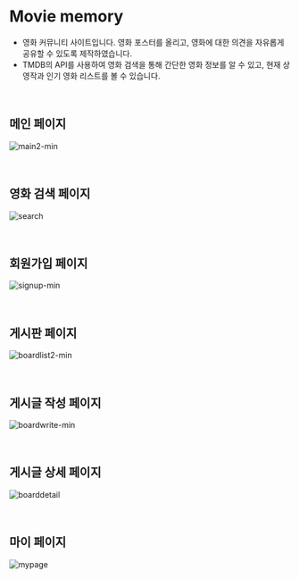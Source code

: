 # Movie memory

- 영화 커뮤니티 사이트입니다. 영화 포스터를 올리고, 영화에 대한 의견을 자유롭게 공유할 수 있도록 제작하였습니다.
- TMDB의 API를 사용하여 영화 검색을 통해 간단한 영화 정보를 알 수 있고, 현재 상영작과 인기 영화 리스트를 볼 수 있습니다.

</br>

## 메인 페이지
![main2-min](https://user-images.githubusercontent.com/114736992/225246284-317f6c2a-d254-4092-955b-96092c0d1c67.gif)


</br>

## 영화 검색 페이지
![search](https://user-images.githubusercontent.com/114736992/226272105-db09c7a4-6d46-429d-afa8-a8cb291b5ff4.gif)


</br>

## 회원가입 페이지
![signup-min](https://user-images.githubusercontent.com/114736992/225246765-8cb4057f-79ff-4198-a09c-2ca40cafbff2.gif)


</br>

## 게시판 페이지
![boardlist2-min](https://user-images.githubusercontent.com/114736992/225246866-f99e6258-92a9-4683-adcc-b822f0271f81.gif)


</br>

## 게시글 작성 페이지
![boardwrite-min](https://user-images.githubusercontent.com/114736992/225246954-f8471bc6-52e4-4501-9cb3-3fc69c05b7bf.gif)


</br>

## 게시글 상세 페이지
![boarddetail](https://user-images.githubusercontent.com/114736992/225247078-f532f351-7e9f-4be8-a3dd-ed4ba472c4aa.gif)


</br>

## 마이 페이지
![mypage](https://user-images.githubusercontent.com/114736992/225247191-26b68cc2-7cc1-4bc5-a555-124b8e6ae875.gif)

